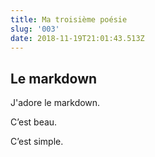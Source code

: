 ```yaml
---
title: Ma troisième poésie
slug: '003'
date: 2018-11-19T21:01:43.513Z
---
```

## Le markdown

J'adore le markdown.

C’est beau.

C’est simple.
